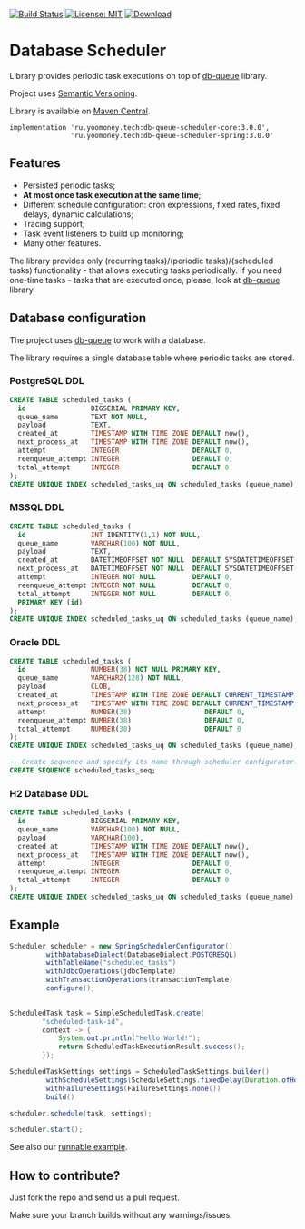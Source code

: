 [![Build Status](https://travis-ci.com/yoomoney/db-queue-scheduler.svg?branch=master)](https://travis-ci.com/github/yoomoney/db-queue-scheduler/branches)
[![License: MIT](https://img.shields.io/badge/License-MIT-yellow.svg)](https://opensource.org/licenses/MIT)
[![Download](https://img.shields.io/badge/Download-latest)](https://search.maven.org/artifact/ru.yoomoney.tech/db-queue-scheduler)

# Database Scheduler

Library provides periodic task executions on top of [db-queue](https://github.com/yoomoney/db-queue) library.

Project uses [Semantic Versioning](http://semver.org/).

Library is available on [Maven Central](https://search.maven.org/).

```
implementation 'ru.yoomoney.tech:db-queue-scheduler-core:3.0.0',
               'ru.yoomoney.tech:db-queue-scheduler-spring:3.0.0'
```

## Features

* Persisted periodic tasks;
* **At most once task execution at the same time**;
* Different schedule configuration: cron expressions, fixed rates, fixed delays, dynamic calculations;
* Tracing support;
* Task event listeners to build up monitoring;
* Many other features.

The library provides only (recurring tasks)/(periodic tasks)/(scheduled tasks) functionality -
that allows executing tasks periodically. If you need one-time tasks - tasks that are executed once, please, 
look at [db-queue](https://github.com/yoomoney/db-queue) library.

## Database configuration

The project uses [db-queue](https://github.com/yoomoney/db-queue) to work with a database. 

The library requires a single database table where periodic tasks are stored.

### PostgreSQL DDL

```sql
CREATE TABLE scheduled_tasks (
  id                BIGSERIAL PRIMARY KEY,
  queue_name        TEXT NOT NULL,
  payload           TEXT,
  created_at        TIMESTAMP WITH TIME ZONE DEFAULT now(),
  next_process_at   TIMESTAMP WITH TIME ZONE DEFAULT now(),
  attempt           INTEGER                  DEFAULT 0,
  reenqueue_attempt INTEGER                  DEFAULT 0,
  total_attempt     INTEGER                  DEFAULT 0
);
CREATE UNIQUE INDEX scheduled_tasks_uq ON scheduled_tasks (queue_name);
```

### MSSQL DDL

```sql
CREATE TABLE scheduled_tasks (
  id                INT IDENTITY(1,1) NOT NULL,
  queue_name        VARCHAR(100) NOT NULL,
  payload           TEXT,
  created_at        DATETIMEOFFSET NOT NULL  DEFAULT SYSDATETIMEOFFSET(),
  next_process_at   DATETIMEOFFSET NOT NULL  DEFAULT SYSDATETIMEOFFSET(),
  attempt           INTEGER NOT NULL         DEFAULT 0,
  reenqueue_attempt INTEGER NOT NULL         DEFAULT 0,
  total_attempt     INTEGER NOT NULL         DEFAULT 0,
  PRIMARY KEY (id)
);
CREATE UNIQUE INDEX scheduled_tasks_uq ON scheduled_tasks (queue_name);
```

### Oracle DDL

```sql
CREATE TABLE scheduled_tasks (
  id                NUMBER(38) NOT NULL PRIMARY KEY,
  queue_name        VARCHAR2(128) NOT NULL,
  payload           CLOB,
  created_at        TIMESTAMP WITH TIME ZONE DEFAULT CURRENT_TIMESTAMP,
  next_process_at   TIMESTAMP WITH TIME ZONE DEFAULT CURRENT_TIMESTAMP,
  attempt           NUMBER(38)                  DEFAULT 0,
  reenqueue_attempt NUMBER(38)                  DEFAULT 0,
  total_attempt     NUMBER(38)                  DEFAULT 0
);
CREATE UNIQUE INDEX scheduled_tasks_uq ON scheduled_tasks (queue_name);

-- Create sequence and specify its name through scheduler configurator.
CREATE SEQUENCE scheduled_tasks_seq;
```

### H2 Database DDL
```sql
CREATE TABLE scheduled_tasks (
  id                BIGSERIAL PRIMARY KEY,
  queue_name        VARCHAR(100) NOT NULL,
  payload           VARCHAR(100),
  created_at        TIMESTAMP WITH TIME ZONE DEFAULT now(),
  next_process_at   TIMESTAMP WITH TIME ZONE DEFAULT now(),
  attempt           INTEGER                  DEFAULT 0,
  reenqueue_attempt INTEGER                  DEFAULT 0,
  total_attempt     INTEGER                  DEFAULT 0
);
CREATE UNIQUE INDEX scheduled_tasks_uq ON scheduled_tasks (queue_name);
```

## Example

```java
Scheduler scheduler = new SpringSchedulerConfigurator()
        .withDatabaseDialect(DatabaseDialect.POSTGRESQL)
        .withTableName("scheduled_tasks")
        .withJdbcOperations(jdbcTemplate)
        .withTransactionOperations(transactionTemplate)
        .configure();

         
ScheduledTask task = SimpleScheduledTask.create(
        "scheduled-task-id",
        context -> {
            System.out.println("Hello World!");
            return ScheduledTaskExecutionResult.success();
        });

ScheduledTaskSettings settings = ScheduledTaskSettings.builder()
        .withScheduleSettings(ScheduleSettings.fixedDelay(Duration.ofHours(1L)))
        .withFailureSettings(FailureSettings.none())
        .build()

scheduler.schedule(task, settings);

scheduler.start();
```

See also our [runnable example](/examples/spring/src/main/java/ru/yoomoney/tech/dbqueue/scheduler/example/ExampleApplication.java).

## How to contribute?

Just fork the repo and send us a pull request.

Make sure your branch builds without any warnings/issues.